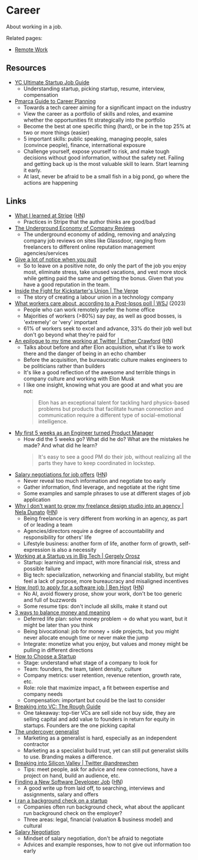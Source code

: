 # Career

About working in a job.

Related pages:

- [Remote Work](/remote/remote-work)

## Resources

- [YC Ultimate Startup Job Guide](https://www.ycombinator.com/library/Ei-yc-ultimate-startup-job-guide)
  - Understanding startup, picking startup, resume, interview, compensation
- [Pmarca Guide to Career Planning](https://pmarchive.com/guide_to_career_planning_part0.html)
  - Towards a tech career aiming for a significant impact on the industry
  - View the career as a portfolio of skills and roles, and examine whether the
    opportunities fit strategically into the portfolio
  - Become the best at one specific thing (hard), or be in the top 25% at two or
    more things (easier)
  - 5 important skills: public speaking, managing people, sales (convince
    people), finance, international exposure
  - Challenge yourself, expose yourself to risk, and make tough decisions
    without good information, without the safety net. Failing and getting back
    up is the most valuable skill to learn. Start learning it early.
  - At last, never be afraid to be a small fish in a big pond, go where the
    actions are happening

## Links

- [What I learned at Stripe](https://steinkamp.us/post/2022/11/10/what-i-learned-at-stripe.html)
  ([HN](https://news.ycombinator.com/item?id=34968371))
  - Practices in Stripe that the author thinks are good/bad
- [The Underground Economy of Company Reviews](https://www.careerfair.io/company-reviews)
  - The underground economy of adding, removing and analyzing company job
    reviews on sites like Glassdoor, ranging from freelancers to different
    online reputation management agencies/services
- [Give a lot of notice when you quit](https://davidlaprade.github.io/give-a-lot-of-notice)
  - So to leave on a positive note, do only the part of the job you enjoy most,
    eliminate stress, take unused vacations, and vest more stock while getting
    paid the same and getting the bonus. Given that you have a good reputation
    in the team.
- [Inside the Fight for Kickstarter's Union | The Verge](https://www.theverge.com/23732782/kickstarter-union-organizing-good-enough-job-excerpt)
  - The story of creating a labour union in a technology company
- [What workers care about, according to a Post-Ipsos poll | WSJ](https://archive.ph/3gHXK)
  (2023)
  - People who can work remotely prefer the home office
  - Majorities of workers (>80%) say pay, as well as good bosses, is 'extremely'
    or 'very' important
  - 61% of workers seek to excel and advance, 33% do their job well but don't go
    beyond what they're paid for
- [An epilogue to my time working at Twitter | Esther Crawford](https://esthercrawford.medium.com/an-epilogue-to-my-time-working-at-twitter-24a126098246)
  ([HN](https://news.ycombinator.com/item?id=36897670))
  - Talks about before and after Elon acquisition, what it's like to work there
    and the danger of being in an echo chamber
  - Before the acquisition, the bureaucratic culture makes engineers to be
    politicians rather than builders
  - It's like a good reflection of the awesome and terrible things in company
    culture and working with Elon Musk
  - I like one insight, knowing what you are good at and what you are not:
    > Elon has an exceptional talent for tackling hard physics-based problems
    > but products that facilitate human connection and communication require a
    > different type of social-emotional intelligence.
- [My first 5 weeks as an Engineer turned Product Manager](https://blog.cyrusroshan.com/post/first-weeks-being-pm)
  - How did the 5 weeks go? What did he do? What are the mistakes he made? And
    what did he learn?
    > It's easy to see a good PM do their job, without realizing all the parts
    > they have to keep coordinated in lockstep.
- [Salary negotiations for job offers](https://interviewing.io/blog/sabotage-salary-negotiation-before-even-start)
  ([HN](https://news.ycombinator.com/item?id=37239747))
  - Never reveal too much information and negotiate too early
  - Gather information, find leverage, and negotiate at the right time
  - Some examples and sample phrases to use at different stages of job
    application
- [Why I don't want to grow my freelance design studio into an agency | Nela Dunato](https://neladunato.com/blog/why-wont-grow-freelance-studio-into-agency)
  ([HN](https://news.ycombinator.com/item?id=37371084))
  - Being freelance is very different from working in an agency, as part of or
    leading a team
  - Agencies/directors require a degree of accountability and responsibility for
    others' life
  - Lifestyle business: another form of life, another form of growth,
    self-expression is also a necessity
- [Working at a Startup vs in Big Tech | Gergely Orosz](https://blog.pragmaticengineer.com/working-at-a-startup-vs-in-big-tech/)
  - Startup: learning and impact, with more financial risk, stress and possible
    failure
  - Big tech: specialization, networking and financial stability, but might feel
    a lack of purpose, more bureaucracy and misaligned incentives
- [How (not) to apply for a software job | Ben Hoyt](https://benhoyt.com/writings/how-to-apply/)
  ([HN](https://news.ycombinator.com/item?id=37656149))
  - No AI, avoid flowery prose, show your work, don't be too generic and full of
    buzzwords
  - Some resume tips: don't include all skills, make it stand out
- [3 ways to balance money and meaning](https://every.to/no-small-plans/the-three-ways-to-balance-money-and-meaning)
  - Deferred life plan: solve money problem → do what you want, but it might be
    later than you think
  - Being bivocational: job for money + side projects, but you might never
    allocate enough time or never make the jump
  - Integrate: monetize what you enjoy, but values and money might be pulling in
    different directions
- [How to Choose a Startup](https://www.danhock.co/p/how-to-choose-a-startup)
  - Stage: understand what stage of a company to look for
  - Team: founders, the team, talent density, culture
  - Company metrics: user retention, revenue retention, growth rate, etc.
  - Role: role that maximize impact, a fit between expertise and company needs
  - Compensation: important but could be the last to consider
- [Breaking into VC: The Rough Guide](https://www.linkedin.com/pulse/breaking-vc-rough-guide-sajith-pai-rzb7c/)
  - One takeaway: top-tier VCs are sell side not buy side, they are selling
    capital and add value to founders in return for equity in startups. Founders
    are the one picking capital
- [The undercover generalist](https://ochagavia.nl/blog/the-undercover-generalist/)
  - Marketing as a generalist is hard, especially as an independent contractor
  - Marketing as a specialist build trust, yet can still put generalist skills
    to use. Branding makes a difference.
- [Breaking into Silicon Valley | Twitter @andrewchen](https://twitter.com/andrewchen/status/1757787648360694153)
  - Tips: meet people, ask for advice and new connections, have a project on
    hand, build an audience, etc.
- [Finding a New Software Developer Job](https://henrikwarne.com/2024/02/11/finding-a-new-software-developer-job/)
  ([HN](https://news.ycombinator.com/item?id=39337696))
  - A good write up from laid off, to searching, interviews and assignments,
    salary and offers
- [I ran a background check on a startup](https://www.careerfair.io/background-check)
  - Companies often run background check, what about the applicant run
    background check on the employer?
  - Three areas: legal, financial (valuation & business model) and cultural
- [Salary Negotiation](https://www.kalzumeus.com/2012/01/23/salary-negotiation/)
  - Mindset of salary negotiation, don't be afraid to negotiate
  - Advices and example responses, how to not give out information too early
